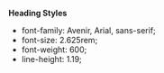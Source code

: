 **Heading Styles**

- font-family: Avenir, Arial, sans-serif;
- font-size: 2.625rem;
- font-weight: 600;
- line-height: 1.19;
